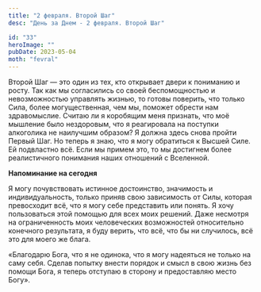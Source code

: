 ```yaml
---
title: "2 февраля. Второй Шаг"
desc: "День за Днем - 2 февраля. Второй Шаг"

id: "33"
heroImage: ""
pubDate: 2023-05-04
moth: "fevral"
---
```


Второй Шаг — это один из тех, кто открывает двери к пониманию и росту. Так как
мы согласились со своей беспомощностью и невозможностью управлять жизнью, то
готовы поверить, что только Сила, более могущественная, чем мы, поможет
обрести нам здравомыслие. Считаю ли я коробящим меня признать, что моё
мышление было нездоровым, что я реагировала на поступки алкоголика не
наилучшим образом? Я должна здесь снова пройти Первый Шаг. Но теперь я знаю,
что я могу обратиться к Высшей Силе. Ей подвластно всё. Если мы примем это, то
мы достигнем более реалистичного понимания наших отношений с Вселенной.

**Напоминание на сегодня**

Я могу почувствовать истинное достоинство, значимость и индивидуальность,
только приняв свою зависимость от Силы, которая превосходит всё, что я могу
себе представить или понять. Я хочу пользоваться этой помощью для всех моих
решений. Даже несмотря на ограниченность моих человеческих возможностей
относительно конечного результата, я буду верить, что всё, что бы ни
случилось, всё это для моего же блага.

«Благодарю Бога, что я не одинока, что я могу надеяться не только на саму
себя. Сделав попытку внести порядок и смысл в свою жизнь без помощи Бога, я
теперь отступаю в сторону и предоставляю место Богу».
